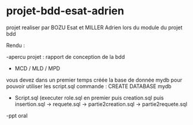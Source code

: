 # projet-bdd-esat-adrien

projet realiser par BOZU Esat et MILLER Adrien lors du module du projet bdd 

Rendu :

-apercu projet : rapport de conception de la bdd

- MCD / MLD / MPD

vous devez dans un premier temps créée la base de donnée mydb pour pouvoir utiliser les script.sql  commande :
CREATE DATABASE mydb
- Script.sql (executer role.sql en premier puis creation.sql puis insertion.sql -> requete.sql -> partie2creation.sql -> partie2requete.sql

-ppt oral
